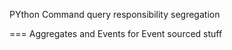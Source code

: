 PYthon
Command query responsibility segregation

===
Aggregates and Events for Event sourced stuff

